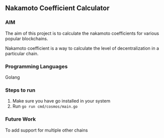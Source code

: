 ## Nakamoto Coefficient Calculator

### AIM
The aim of this project is to calculate the nakamoto coefficients for various popular blockchains.

Nakamoto coefficient is a way to calculate the level of decentralization in a particular chain.

### Programming Languages
Golang

### Steps to run
1. Make sure you have go installed in your system
2. Run `go run cmd/cosmos/main.go`

### Future Work
To add support for multiple other chains